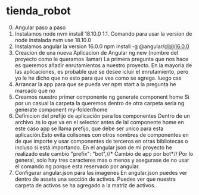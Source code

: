 # tienda_robot
0. Angular paso a paso
1. Instalamos node 
    nvm install 18.10.0
    1.1. Comando para usar la version de node instalada
        nvm use 18.10.0
2. Instalamos angular la version 16.0.0
    npm install -g @angular/cli@16.0.0
3. Creacion de una nueva Aplicacion de Angular
    ng new (nombre del proyecto como le queramos llamar)
        La primera pregunta que nos hace es queremos añadir enrutamientos a nuestro proyecto. En la mayoria de las aplicaciones, es probable que se desee icluir el enrutamiento, pero yo le he dicho que no esto para que vea como se agrega.
        luego css
4. Arrancar la app para que se pueda ver
    npm start a la pregunta he marcado que no
5. Creamos nuestro primer componente
    ng generate component home
    Si por un casual la carpeta la queremos dentro de otra carpeta seria  ng generate component my-folder/home
6. Definicion del prefijo de aplicación para los componentes
    Dentro de un archivo .ts lo que va en el selector antes de lal componente home en este caso app se llama prefijo, que debe ser unico para esta aplicación.Esto evita colisones con otros nombres de componentes en de que importe y usar componentes de terceros en otras bibliotecas o incluso si está importando.
    En el angular json de mi proyecto he realizado este cambio "prefix": "bot",//* Cambio de app por bot*//
    Por lo general, solo hay tres caracteres mas o menos y asegurase de no usar el comando ng porque esta reservado por angular. 
7. Configurar angular.json para las imagenes 
    En angular.json puedes ver dentro de assets una sección de activos. Puedes ver que nuestra carpeta de activos se ha agregado a la matriz de activos.